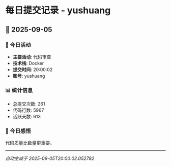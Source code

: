 # 每日提交记录 - yushuang

## 📅 2025-09-05

### 🎯 今日活动
- **主要活动**: 代码审查
- **技术栈**: Docker
- **提交时间**: 20:00:02
- **账号**: yushuang

### 📊 统计信息
- 总提交次数: 261
- 代码行数: 5967
- 活跃天数: 613

### 💭 今日感悟
代码质量比数量更重要。

---
*自动生成于 2025-09-05T20:00:02.052782*
